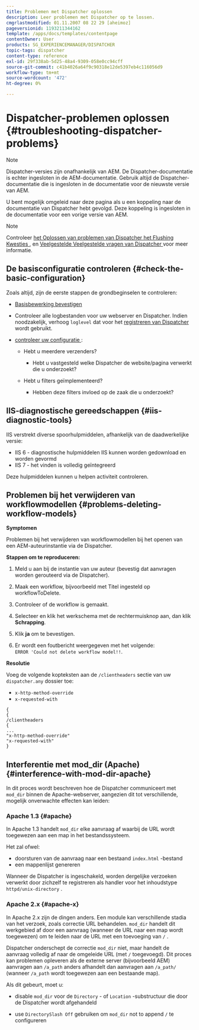 ```yaml
---
title: Problemen met Dispatcher oplossen
description: Leer problemen met Dispatcher op te lossen.
cmgrlastmodified: 01.11.2007 08 22 29 [aheimoz]
pageversionid: 1193211344162
template: /apps/docs/templates/contentpage
contentOwner: User
products: SG_EXPERIENCEMANAGER/DISPATCHER
topic-tags: dispatcher
content-type: reference
exl-id: 29f338ab-5d25-48a4-9309-058e0cc94cff
source-git-commit: c41b4026a64f9c90318e12de5397eb4c116056d9
workflow-type: tm+mt
source-wordcount: '472'
ht-degree: 0%

---
```


# Dispatcher-problemen oplossen {#troubleshooting-dispatcher-problems}

>[!NOTE]
>
>Dispatcher-versies zijn onafhankelijk van AEM. De Dispatcher-documentatie is echter ingesloten in de AEM-documentatie. Gebruik altijd de Dispatcher-documentatie die is ingesloten in de documentatie voor de nieuwste versie van AEM.
>
>U bent mogelijk omgeleid naar deze pagina als u een koppeling naar de documentatie van Dispatcher hebt gevolgd. Deze koppeling is ingesloten in de documentatie voor een vorige versie van AEM.

>[!NOTE]
>
>Controleer <!-- URL is 404[Dispatcher Knowledge Base](https://helpx.adobe.com/experience-manager/kb/index/dispatcher.html), -->[ het Oplossen van problemen van Dispatcher het Flushing Kwesties ](https://experienceleague.adobe.com/search.html?lang=nl-NL#q=troubleshooting%20dispatcher%20flushing%20issues&sort=relevancy&f:el_product=[Experience%20Manager]), en [ Veelgestelde Veelgestelde vragen van Dispatcher ](dispatcher-faq.md) voor meer informatie.

## De basisconfiguratie controleren {#check-the-basic-configuration}

Zoals altijd, zijn de eerste stappen de grondbeginselen te controleren:

* [Basisbewerking bevestigen](/help/using/dispatcher-configuration.md#confirming-basic-operation)
* Controleer alle logbestanden voor uw webserver en Dispatcher. Indien noodzakelijk, verhoog `loglevel` dat voor het [ registreren van Dispatcher ](/help/using/dispatcher-configuration.md#logging) wordt gebruikt.

* [ controleer uw configuratie ](/help/using/dispatcher-configuration.md):

   * Hebt u meerdere verzenders?

      * Hebt u vastgesteld welke Dispatcher de website/pagina verwerkt die u onderzoekt?

   * Hebt u filters geïmplementeerd?

      * Hebben deze filters invloed op de zaak die u onderzoekt?

## IIS-diagnostische gereedschappen {#iis-diagnostic-tools}

IIS verstrekt diverse spoorhulpmiddelen, afhankelijk van de daadwerkelijke versie:

* IIS 6 - diagnostische hulpmiddelen IIS kunnen worden gedownload en worden gevormd
* IIS 7 - het vinden is volledig geïntegreerd

Deze hulpmiddelen kunnen u helpen activiteit controleren.

<!-- Both URLs in this topic 404! >
## IIS and 404 Not Found {#iis-and-not-found}

When using IIS, you might experience `404 Not Found` being returned in various scenarios. If so, see the following Knowledge Base articles.

* [IIS 6/7: POST method returns 404](https://helpx.adobe.com/experience-manager/kb/IIS6IsapiFilters.html)
* [IIS 6: Requests to URLs that contain the base path `/bin` return a `404 Not Found`](https://helpx.adobe.com/experience-manager/kb/RequestsToBinDirectoryFailInIIS6.html)

Also check that the Dispatcher cache root and the IIS document root are set to the same directory. -->

## Problemen bij het verwijderen van workflowmodellen {#problems-deleting-workflow-models}

**Symptomen**

Problemen bij het verwijderen van workflowmodellen bij het openen van een AEM-auteurinstantie via de Dispatcher.

**Stappen om te reproduceren:**

1. Meld u aan bij de instantie van uw auteur (bevestig dat aanvragen worden gerouteerd via de Dispatcher).
1. Maak een workflow, bijvoorbeeld met Titel ingesteld op workflowToDelete.
1. Controleer of de workflow is gemaakt.
1. Selecteer en klik het werkschema met de rechtermuisknop aan, dan klik **Schrapping**.

1. Klik **ja** om te bevestigen.
1. Er wordt een foutbericht weergegeven met het volgende:\
   `ERROR 'Could not delete workflow model!!`.

**Resolutie**

Voeg de volgende kopteksten aan de `/clientheaders` sectie van uw `dispatcher.any` dossier toe:

* `x-http-method-override`
* `x-requested-with`

```
{  
{  
/clientheaders  
{  
...  
"x-http-method-override"  
"x-requested-with"  
}
```

## Interferentie met mod_dir (Apache) {#interference-with-mod-dir-apache}

In dit proces wordt beschreven hoe de Dispatcher communiceert met `mod_dir` binnen de Apache-webserver, aangezien dit tot verschillende, mogelijk onverwachte effecten kan leiden:

### Apache 1.3 {#apache}

In Apache 1.3 handelt `mod_dir` elke aanvraag af waarbij de URL wordt toegewezen aan een map in het bestandssysteem.

Het zal ofwel:

* doorsturen van de aanvraag naar een bestaand `index.html` -bestand
* een mappenlijst genereren

Wanneer de Dispatcher is ingeschakeld, worden dergelijke verzoeken verwerkt door zichzelf te registreren als handler voor het inhoudstype `httpd/unix-directory` .

### Apache 2.x {#apache-x}

In Apache 2.x zijn de dingen anders. Een module kan verschillende stadia van het verzoek, zoals correctie URL behandelen. `mod_dir` handelt dit werkgebied af door een aanvraag (wanneer de URL naar een map wordt toegewezen) om te leiden naar de URL met een toevoeging van `/` .

Dispatcher onderschept de correctie `mod_dir` niet, maar handelt de aanvraag volledig af naar de omgeleide URL (met `/` toegevoegd). Dit proces kan problemen opleveren als de externe server (bijvoorbeeld AEM) aanvragen aan `/a_path` anders afhandelt dan aanvragen aan `/a_path/` (wanneer `/a_path` wordt toegewezen aan een bestaande map).

Als dit gebeurt, moet u:

* disable `mod_dir` voor de `Directory` - of `Location` -substructuur die door de Dispatcher wordt afgehandeld

* use `DirectorySlash Off` gebruiken om `mod_dir` not to append `/` te configureren
